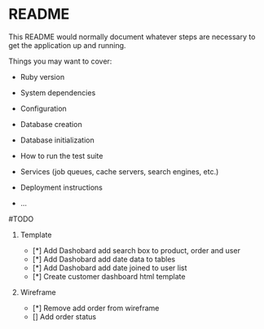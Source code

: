 # README

This README would normally document whatever steps are necessary to get the
application up and running.

Things you may want to cover:

* Ruby version

* System dependencies

* Configuration

* Database creation

* Database initialization

* How to run the test suite

* Services (job queues, cache servers, search engines, etc.)

* Deployment instructions

* ...


#TODO


1. Template
   - [*] Add Dashobard add search box to product, order and user
   - [*] Add Dashobard add date data to tables
   - [*] Add Dashobard add date joined to user list
   - [*] Create customer dashboard html template

2. Wireframe
   - [*] Remove add order from wireframe
   - [] Add order status